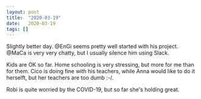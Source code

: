 ```yaml
---
layout: post
title:  "2020-03-19"
date:   2020-03-19
tags: []
---
```


Slightly better day. @EnGi seems pretty well started with his project. @MaCa is very very chatty, but I usually silence him using Slack.

Kids are OK so far. Home schooling is very stressing, but more for me than for them. Cico is doing fine with his teachers, while Anna would like to do it herselft, but her teachers are too dumb :-/.

Robi is quite worried by the COVID-19, but so far she's holding great.

